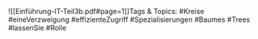 
![[Einführung-IT-Teil3b.pdf#page=1]]Tags & Topics:
   #Kreise
   #eineVerzweigung
   #effizienteZugriff
   #Spezialisierungen
   #Baumes
   #Trees
   #lassenSie
   #Rolle